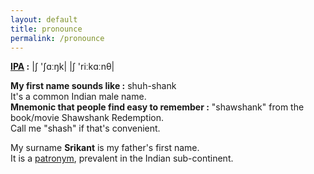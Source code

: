 ```yaml
---
layout: default
title: pronounce
permalink: /pronounce
---
```

<p>
<a target="_blank" href="https://en.wikipedia.org/wiki/Help:IPA/English"><b>IPA</a> :</b> |ʃ&nbsp;'ʃɑːŋk| |ʃ&nbsp;'riːkɑːnθ| 
<p>

<p>
<b>My first name sounds like :</b> shuh-shank <br/>
It's a common Indian male name. <br/>
<b> Mnemonic that people find easy to remember :</b> "shawshank" from the book/movie Shawshank Redemption.<br/>
Call me "shash" if that's convenient.
</p>


<p>
My surname <b>Srikant</b> is my father's first name.
<br/>
It is a <a target="_blank" href="https://en.wikipedia.org/wiki/Patronymic#India">patronym</a>, prevalent in the Indian sub-continent.
</p>
